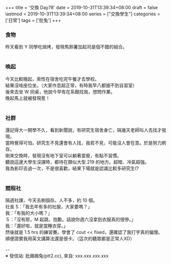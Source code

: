 +++
title = '交換 Day78'
date = 2019-10-31T13:39:34+08:00
draft = false
lastmod = 2019-10-31T13:39:34+08:00
series = ["交換學生"]
categories = ['日常']
tags = ['批兔']
+++
### 食物 
昨天看到 Y 同學吃焗烤，發現馬鈴薯加起司是個不錯的組合。<br>
<br>
### 晚起 
今天比較晚起，索性在宿舍吃完午餐才去學校。<br>
結果沒啥座位坐。（大家作息超正常，有時我早八都搶不到自習室）<br>
後來去坐 W 同桌，他說今早有在系館找我，想問作業。<br>
晚起馬上就被發現惹！<br>
<br>
### 社群 
還記得大一開學不久，看到新聞說，有研究生宿舍身亡，隔幾天老師叫人去找才發現。<br>
當時覺得可怕，研究生不見還會有人找，我若不見，可能沒人會在意。於是努力刷存。<br>
剛來交換時，發現沒有地下室可以躺著耍廢，有點不習慣。<br>
聽說這邊大學生沒課時，都待在類似大型 219 的地方。超暗、冷氣超強。<br>
我為影印去過一次，不是很喜歡。結果下場就是認識比較多研究生(?<br>
<br>
### 競程社 
隔週社課，今天去刷個存。人不多，約 10 個。<br>
社長 S：「我去年有多的社服，大家要嗎？」<br>
我：「有我的大小嗎？」<br>
Ｓ：「沒有耶，M 起跳，抱歉。話說你週六沒拿到衣服真的很慘。」<br>
我：「還好啦，就是當睡衣穿。」<br>
然後就是 1.5 hrs 的練習賽。學會了 cout << fixed，還確認了我打字真的偏慢。<br>
順便證實我用英文講算法還是很卡。（這次的聽眾都是正常人XD）<br>
<br>
--<br>
※ 發信站: 批踢踢兔(ptt2.cc), 來自: xxx.xxx.xxx.xxx<br>
